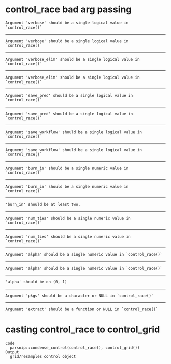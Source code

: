 # control_race bad arg passing

    Argument 'verbose' should be a single logical value in `control_race()`

---

    Argument 'verbose' should be a single logical value in `control_race()`

---

    Argument 'verbose_elim' should be a single logical value in `control_race()`

---

    Argument 'verbose_elim' should be a single logical value in `control_race()`

---

    Argument 'save_pred' should be a single logical value in `control_race()`

---

    Argument 'save_pred' should be a single logical value in `control_race()`

---

    Argument 'save_workflow' should be a single logical value in `control_race()`

---

    Argument 'save_workflow' should be a single logical value in `control_race()`

---

    Argument 'burn_in' should be a single numeric value in `control_race()`

---

    Argument 'burn_in' should be a single numeric value in `control_race()`

---

    'burn_in' should be at least two.

---

    Argument 'num_ties' should be a single numeric value in `control_race()`

---

    Argument 'num_ties' should be a single numeric value in `control_race()`

---

    Argument 'alpha' should be a single numeric value in `control_race()`

---

    Argument 'alpha' should be a single numeric value in `control_race()`

---

    'alpha' should be on (0, 1)

---

    Argument 'pkgs' should be a character or NULL in `control_race()`

---

    Argument 'extract' should be a function or NULL in `control_race()`

# casting control_race to control_grid

    Code
      parsnip::condense_control(control_race(), control_grid())
    Output
      grid/resamples control object

